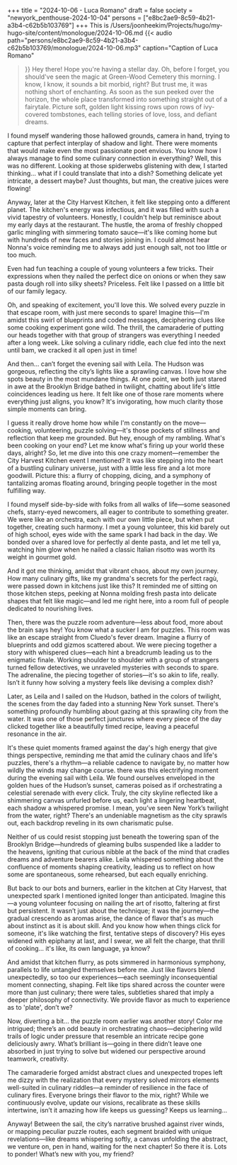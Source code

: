 +++
title = "2024-10-06 - Luca Romano"
draft = false
society = "newyork_penthouse-2024-10-04"
persons = ["e8bc2ae9-8c59-4b21-a3b4-c62b5b103769"]
+++
This is /Users/joonheekim/Projects/hugo/my-hugo-site/content/monologue/2024-10-06.md
{{< audio
    path="persons/e8bc2ae9-8c59-4b21-a3b4-c62b5b103769/monologue/2024-10-06.mp3" 
    caption="Caption of Luca Romano"
>}}
Hey there! Hope you're having a stellar day.
Oh, before I forget, you should've seen the magic at Green-Wood Cemetery this morning. I know, I know, it sounds a bit morbid, right? But trust me, it was nothing short of enchanting. As soon as the sun peeked over the horizon, the whole place transformed into something straight out of a fairytale. Picture soft, golden light kissing rows upon rows of ivy-covered tombstones, each telling stories of love, loss, and defiant dreams. 

I found myself wandering those hallowed grounds, camera in hand, trying to capture that perfect interplay of shadow and light. There were moments that would make even the most passionate poet envious. You know how I always manage to find some culinary connection in everything? Well, this was no different. Looking at those spiderwebs glistening with dew, I started thinking... what if I could translate that into a dish? Something delicate yet intricate, a dessert maybe? Just thoughts, but man, the creative juices were flowing!

Anyway, later at the City Harvest Kitchen, it felt like stepping onto a different planet. The kitchen's energy was infectious, and it was filled with such a vivid tapestry of volunteers. Honestly, I couldn't help but reminisce about my early days at the restaurant. The hustle, the aroma of freshly chopped garlic mingling with simmering tomato sauce—it's like coming home but with hundreds of new faces and stories joining in. I could almost hear Nonna's voice reminding me to always add just enough salt, not too little or too much.

Even had fun teaching a couple of young volunteers a few tricks. Their expressions when they nailed the perfect dice on onions or when they saw pasta dough roll into silky sheets? Priceless. Felt like I passed on a little bit of our family legacy.

Oh, and speaking of excitement, you'll love this. We solved every puzzle in that escape room, with just mere seconds to spare! Imagine this—I'm amidst this swirl of blueprints and coded messages, deciphering clues like some cooking experiment gone wild. The thrill, the camaraderie of putting our heads together with that group of strangers was everything I needed after a long week. Like solving a culinary riddle, each clue fed into the next until bam, we cracked it all open just in time!

And then... can’t forget the evening sail with Leila. The Hudson was gorgeous, reflecting the city’s lights like a sprawling canvas. I love how she spots beauty in the most mundane things. At one point, we both just stared in awe at the Brooklyn Bridge bathed in twilight, chatting about life's little coincidences leading us here. It felt like one of those rare moments where everything just aligns, you know? It's invigorating, how much clarity those simple moments can bring.

I guess it really drove home how while I'm constantly on the move—cooking, volunteering, puzzle solving—it's those pockets of stillness and reflection that keep me grounded. But hey, enough of my rambling. What's been cooking on your end? Let me know what's firing up your world these days, alright?
So, let me dive into this one crazy moment—remember the City Harvest Kitchen event I mentioned? It was like stepping into the heart of a bustling culinary universe, just with a little less fire and a lot more goodwill. Picture this: a flurry of chopping, dicing, and a symphony of tantalizing aromas floating around, bringing people together in the most fulfilling way.

I found myself side-by-side with folks from all walks of life—some seasoned chefs, starry-eyed newcomers, all eager to contribute to something greater. We were like an orchestra, each with our own little piece, but when put together, creating such harmony. I met a young volunteer, this kid barely out of high school, eyes wide with the same spark I had back in the day. We bonded over a shared love for perfectly al dente pasta, and let me tell ya, watching him glow when he nailed a classic Italian risotto was worth its weight in gourmet gold.

And it got me thinking, amidst that vibrant chaos, about my own journey. How many culinary gifts, like my grandma's secrets for the perfect ragù, were passed down in kitchens just like this? It reminded me of sitting on those kitchen steps, peeking at Nonna molding fresh pasta into delicate shapes that felt like magic—and led me right here, into a room full of people dedicated to nourishing lives.

Then, there was the puzzle room adventure—less about food, more about the brain says hey! You know what a sucker I am for puzzles. This room was like an escape straight from Cluedo's fever dream. Imagine a flurry of blueprints and odd gizmos scattered about. We were piecing together a story with whispered clues—each hint a breadcrumb leading us to the enigmatic finale. Working shoulder to shoulder with a group of strangers turned fellow detectives, we unraveled mysteries with seconds to spare. The adrenaline, the piecing together of stories—it's so akin to life, really. Isn’t it funny how solving a mystery feels like devising a complex dish?

Later, as Leila and I sailed on the Hudson, bathed in the colors of twilight, the scenes from the day faded into a stunning New York sunset. There's something profoundly humbling about gazing at this sprawling city from the water. It was one of those perfect junctures where every piece of the day clicked together like a beautifully timed recipe, leaving a peaceful resonance in the air.

It's these quiet moments framed against the day's high energy that give things perspective, reminding me that amid the culinary chaos and life's puzzles, there's a rhythm—a reliable cadence to navigate by, no matter how wildly the winds may change course.
there was this electrifying moment during the evening sail with Leila. We found ourselves enveloped in the golden hues of the Hudson’s sunset, cameras poised as if orchestrating a celestial serenade with every click. Truly, the city skyline reflected like a shimmering canvas unfurled before us, each light a lingering heartbeat, each shadow a whispered promise. I mean, you’ve seen New York’s twilight from the water, right? There's an undeniable magnetism as the city sprawls out, each backdrop reveling in its own charismatic pulse.

Neither of us could resist stopping just beneath the towering span of the Brooklyn Bridge—hundreds of gleaming bulbs suspended like a ladder to the heavens, igniting that curious nibble at the back of the mind that cradles dreams and adventure bearers alike. Leila whispered something about the confluence of moments shaping creativity, leading us to reflect on how some are spontaneous, some rehearsed, but each equally enriching.

But back to our bots and burners, earlier in the kitchen at City Harvest, that unexpected spark I mentioned ignited longer than anticipated. Imagine this—a young volunteer focusing on nailing the art of risotto, faltering at first but persistent. It wasn’t just about the technique; it was the journey—the gradual crescendo as aromas arise, the dance of flavor that's as much about instinct as it is about skill. And you know how when things click for someone, it's like watching the first, tentative steps of discovery? His eyes widened with epiphany at last, and I swear, we all felt the charge, that thrill of cooking... it's like, its own language, ya know?

And amidst that kitchen flurry, as pots simmered in harmonious symphony, parallels to life untangled themselves before me. Just like flavors blend unexpectedly, so too our experiences—each seemingly inconsequential moment connecting, shaping. Felt like tips shared across the counter were more than just culinary; there were tales, subtleties shared that imply a deeper philosophy of connectivity. We provide flavor as much to experience as to 'plate', don’t we?

Now, diverting a bit... the puzzle room earlier was another story! Color me intrigued; there’s an odd beauty in orchestrating chaos—deciphering wild trails of logic under pressure that resemble an intricate recipe gone deliciously awry. What’s brilliant is—going in there didn’t leave one absorbed in just trying to solve but widened our perspective around teamwork, creativity.

The camaraderie forged amidst abstract clues and unexpected tropes left me dizzy with the realization that every mystery solved mirrors elements well-suited in culinary riddles—a reminder of resilience in the face of culinary fires. Everyone brings their flavor to the mix, right? While we continuously evolve, update our visions, recalibrate as these skills intertwine, isn’t it amazing how life keeps us guessing? Keeps us learning...

Anyway! Between the sail, the city’s narrative brushed against river winds, or mapping peculiar puzzle routes, each segment braided with unique revelations—like dreams whispering softly, a canvas unfolding the abstract, we venture on, pen in hand, waiting for the next chapter!
So there it is. Lots to ponder! What’s new with you, my friend?
